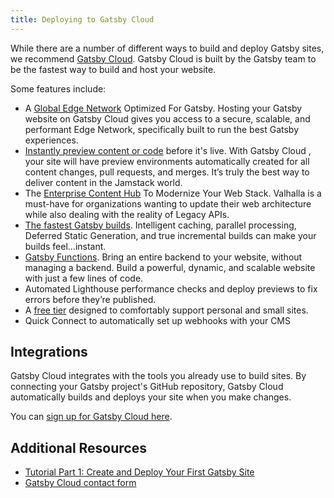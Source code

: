 ```yaml
---
title: Deploying to Gatsby Cloud
---
```


While there are a number of different ways to build and deploy Gatsby sites, we recommend [Gatsby Cloud](/products/cloud/). Gatsby Cloud is built by the Gatsby team to be the fastest way to build and host your website.

Some features include:

- A [Global Edge Network](/products/cloud/hosting) Optimized For Gatsby. Hosting your Gatsby website on Gatsby Cloud gives you access to a secure, scalable, and performant Edge Network, specifically built to run the best Gatsby experiences.
- [Instantly preview content or code](/products/cloud/previews) before it's live. With Gatsby Cloud , your site will have preview environments automatically created for all content changes, pull requests, and merges. It’s truly the best way to deliver content in the Jamstack world.
- The [Enterprise Content Hub](/products/valhalla-content-hub) To Modernize Your Web Stack. Valhalla is a must-have for organizations wanting to update their web architecture while also dealing with the reality of Legacy APIs.
- [The fastest Gatsby builds](/products/cloud/builds). Intelligent caching, parallel processing, Deferred Static Generation, and true incremental builds can make your builds feel…instant.
- [Gatsby Functions](/products/cloud/functions). Bring an entire backend to your website, without managing a backend. Build a powerful, dynamic, and scalable website with just a few lines of code.
- Automated Lighthouse performance checks and deploy previews to fix errors before they’re published.
- A [free tier](/pricing/) designed to comfortably support personal and small sites.
- Quick Connect to automatically set up webhooks with your CMS

## Integrations

Gatsby Cloud integrates with the tools you already use to build sites. By connecting your Gatsby project's GitHub repository, Gatsby Cloud automatically builds and deploys your site when you make changes.

You can [sign up for Gatsby Cloud here](/dashboard/signup/).

## Additional Resources

- [Tutorial Part 1: Create and Deploy Your First Gatsby Site](/docs/tutorial/getting-started/part-1/)
- [Gatsby Cloud contact form](/contact-us/)
